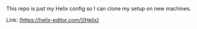 This repo is just my Helix config so I can clone my setup on new machines.

Link: [https://helix-editor.com/](Helix)
